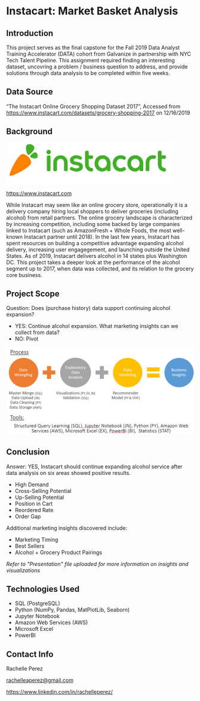 # Instacart: Market Basket Analysis

## Introduction

This project serves as the final capstone for the Fall 2019 Data Analyst Training Accelerator (DATA) cohort from Galvanize in partnership with NYC Tech Talent Pipeline. This assignment required finding an interesting dataset, uncovring a problem / business question to address, and provide solutions through data analysis to be completed within five weeks.

## Data Source

“The Instacart Online Grocery Shopping Dataset 2017”, Accessed from https://www.instacart.com/datasets/grocery-shopping-2017 on 12/16/2019

## Background

![Instacart Logo](img/instacart_logo.PNG)

https://www.instacart.com

While Instacart may seem like an online grocery store, operationally it is a delivery company hiring local shoppers to deliver groceries (including alcohol) from retail partners. The online grocery landscape is characterized by increasing competition, including some backed by large companies linked to Instacart (such as AmazonFresh + Whole Foods, the most well-known Instacart partner until 2018). In the last few years, Instacart has spent resources on building a competitive advantage expanding alcohol delivery, increasing user engagegement, and launching outside the United States.  As of 2019, Instacart delivers alcohol in 14 states plus Washington DC. This project takes a deeper look at the performance of the alcohol segment up to 2017, when data was collected, and its relation to the grocery core business.

## Project Scope

Question: Does (purchase history) data support continuing alcohol expansion? 
* YES: Continue alcohol expansion. What marketing insights can we collect from data?
* NO: Pivot


![Project Steps](img/project_steps_2.PNG) 

## Conclusion

Answer: YES, Instacart should continue expanding alcohol service after data analysis on six areas showed positive results.
* High Demand
* Cross-Selling Potential
* Up-Selling Potential
* Position in Cart
* Reordered Rate
* Order Gap

Additional marketing insights discovered include:
* Marketing Timing
* Best Sellers
* Alcohol + Grocery Product Pairings

*Refer to "Presentation" file uploaded for more information on insights and visualizations*

## Technologies Used

* SQL (PostgreSQL)
* Python (NumPy, Pandas, MatPlotLib, Seaborn)
* Jupyter Notebook
* Amazon Web Services (AWS)
* Microsoft Excel
* PowerBI

## Contact Info

Rachelle Perez

rachelleaperez@gmail.com

https://www.linkedin.com/in/rachelleperez/





